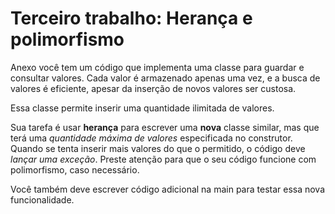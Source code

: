 # Terceiro trabalho: Herança e polimorfismo
Anexo você tem um código que implementa uma classe para guardar e consultar valores. Cada valor é armazenado apenas uma vez, e a busca de valores é eficiente, apesar da inserção de novos valores ser custosa.

Essa classe permite inserir uma quantidade ilimitada de valores.

Sua tarefa é usar **herança** para escrever uma **nova** classe similar, mas que terá uma *quantidade máxima de valores* especificada no construtor. Quando se tenta inserir mais valores do que o permitido, o código deve *lançar uma exceção*. Preste atenção para que o seu código funcione com polimorfismo, caso necessário.

Você também deve escrever código adicional na main para testar essa nova funcionalidade.

